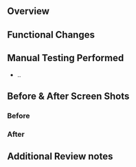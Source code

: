 ## Overview


## Functional Changes


## Manual Testing Performed
- ..

## Before & After Screen Shots
<!-- Leave blank if no UI changes -->
### Before

### After


## Additional Review notes
<!-- Add here any extra notes that would be helpful to reviewers -->

<!--
Code standards and PR guidelines can be found at:
https://github.com/triplea-game/triplea/tree/master/docs/dev
-->
